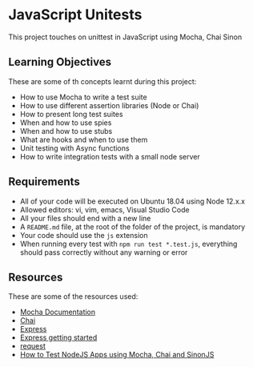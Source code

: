 # JavaScript Unitests
This project touches on unittest in JavaScript using Mocha, Chai Sinon 

## Learning Objectives
These are some of th concepts learnt during this project:
- How to use Mocha to write a test suite
- How to use different assertion libraries (Node or Chai)
- How to present long test suites
- When and how to use spies
- When and how to use stubs
- What are hooks and when to use them
- Unit testing with Async functions
- How to write integration tests with a small node server

## Requirements
- All of your code will be executed on Ubuntu 18.04 using Node 12.x.x
- Allowed editors: vi, vim, emacs, Visual Studio Code
- All your files should end with a new line
- A `README.md` file, at the root of the folder of the project, is mandatory
- Your code should use the `js` extension
- When running every test with `npm run test *.test.js`, everything should pass correctly without any warning or error

## Resources
These are some of the resources used:
- [Mocha Documentation](https://mochajs.org/)
- [Chai](https://www.chaijs.com/api/)
- [Express](https://expressjs.com/en/guide/routing.html)
- [Express getting started](https://expressjs.com/en/starter/installing.html)
- [request](https://www.npmjs.com/package/request)
- [How to Test NodeJS Apps using Mocha, Chai and SinonJS](https://www.digitalocean.com/community/tutorials/how-to-test-nodejs-apps-using-mocha-chai-and-sinonjs)